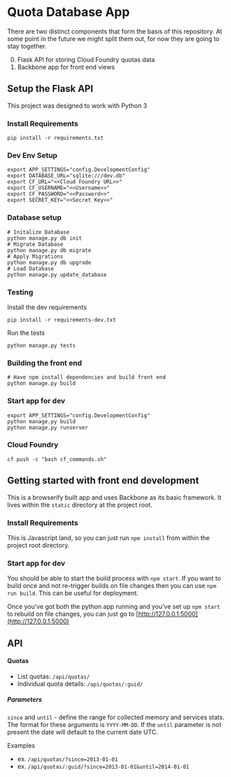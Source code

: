 # Quota Database App
There are two distinct components that form the basis of this repository. At some point in the future we might split them out, for now they are going to stay together.

0. Flask API for storing Cloud Foundry quotas data
0. Backbone app for front end views

## Setup the Flask API
This project was designed to work with Python 3

### Install Requirements
```
pip install -r requirements.txt
```

### Dev Env Setup
```
export APP_SETTINGS="config.DevelopmentConfig"
export DATABASE_URL="sqlite:///dev.db"
export CF_URL="<<Cloud Foundry URL>>"
export CF_USERNAME="<<Username>>"
export CF_PASSWORD="<<Password>>"
export SECRET_KEY="<<Secret Key>>"
```

### Database setup
```
# Initalize Database
python manage.py db init
# Migrate Database
python manage.py db migrate
# Apply Migrations
python manage.py db upgrade
# Load Database
python manage.py update_database
```

### Testing
Install the dev requirements

```
pip install -r requirements-dev.txt
```

Run the tests

```
python manage.py tests
```

### Building the front end

```
# Have npm install dependencies and build front end
python manage.py build
```

### Start app for dev

```
export APP_SETTINGS="config.DevelopmentConfig"
python manage.py build
python manage.py runserver
```

### Cloud Foundry
```
cf push -c "bash cf_commands.sh"
```

## Getting started with front end development
This is a browserify built app and uses Backbone as its basic framework. It lives within the `static` directory at the project root.

### Install Requirements
This is Javascript land, so you can just run `npm install` from within the project root directory.

### Start app for dev
You should be able to start the build process with `npm start`. If you want to build once and not re-trigger builds on file changes then you can use `npm run build`. This can be useful for deployment.

Once you've got both the python app running and you've set up `npm start` to rebuild on file changes, you can just go to [http://127.0.0.1:5000](http://127.0.0.1:5000)


## API

#### Quotas
- List quotas: `/api/quotas/`
- Individual quota details: `/api/quotas/:guid/`

##### Parameters
`since` and `until` - define the range for collected memory and services stats. The format for these arguments is `YYYY-MM-DD`.
If the `until` parameter is not present the date will default to the current date UTC.

Examples
- ex. `/api/quotas/?since=2013-01-01`
- ex. `/api/quotas/:guid/?since=2013-01-01&until=2014-01-01`

